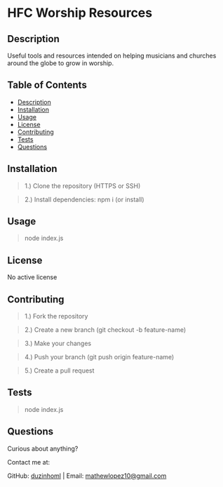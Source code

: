 # HFC Worship Resources

## Description

Useful tools and resources intended on helping musicians and churches around the globe to grow in worship.

## Table of Contents

- [Description](#description)
- [Installation](#installation)
- [Usage](#usage)
- [License](#license)
- [Contributing](#contributing)
- [Tests](#tests)
- [Questions](#questions)

## Installation

> 1.) Clone the repository (HTTPS or SSH)

> 2.) Install dependencies: npm i (or install)

## Usage

> node index.js

## License

No active license

## Contributing

> 1.) Fork the repository

> 2.) Create a new branch (git checkout -b feature-name)

> 3.) Make your changes

> 4.) Push your branch (git push origin feature-name)

> 5.) Create a pull request

## Tests

> node index.js

## Questions

Curious about anything?

Contact me at:

GitHub: [duzinhoml](https://github.com/duzinhoml) | Email: mathewlopez10@gmail.com

